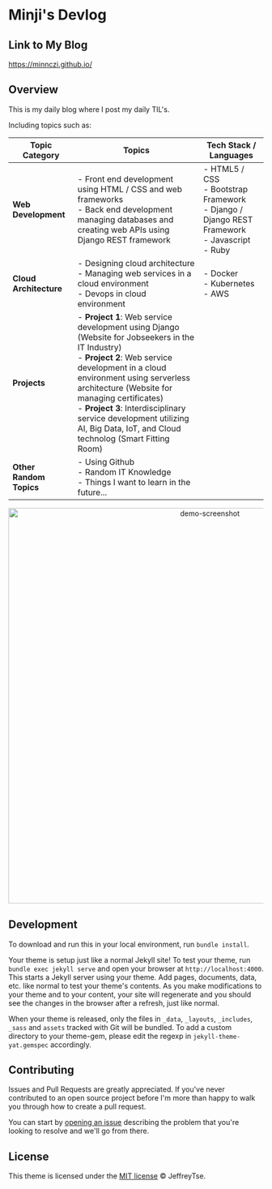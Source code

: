 # Minji's Devlog
## Link to My Blog  

https://minnczi.github.io/

## Overview

This is my daily blog where I post my daily TIL's.

Including topics such as:

| Topic Category          | Topics                                                       | Tech Stack / Languages                                       |
| ----------------------- | ------------------------------------------------------------ | ------------------------------------------------------------ |
| **Web Development**     | - Front end development using HTML / CSS and web frameworks<br />- Back end development managing databases and creating web APIs using Django REST framework<br /> | - HTML5 / CSS<br />- Bootstrap Framework<br />- Django / Django REST Framework<br />- Javascript<br />- Ruby |
| **Cloud Architecture**  | - Designing cloud architecture <br />- Managing web services in a cloud environment<br />- Devops in cloud environment<br /> | - Docker<br />- Kubernetes<br />- AWS                        |
| **Projects**            | - **Project 1**: Web service development using Django (Website for Jobseekers in the IT Industry)<br />- **Project 2**:  Web service development in a cloud environment using serverless architecture (Website for managing certificates)<br />- **Project 3**: Interdisciplinary service development utilizing AI, Big Data, IoT, and Cloud technolog (Smart Fitting Room) |                                                              |
| **Other Random Topics** | - Using Github<br />- Random IT Knowledge<br />- Things I want to learn in the future... |                                                              |



<p align="center">

  <img src="https://user-images.githubusercontent.com/9413601/91842897-6a840b00-ec87-11ea-95ca-52abcc1ac063.png" alt="demo-screenshot" width="780px"/>

</p>



## Development

To download and run this in your local environment, run `bundle install`.

Your theme is setup just like a normal Jekyll site! To test your theme, run `bundle exec jekyll serve` and open your browser at `http://localhost:4000`. This starts a Jekyll server using your theme. Add pages, documents, data, etc. like normal to test your theme's contents. As you make modifications to your theme and to your content, your site will regenerate and you should see the changes in the browser after a refresh, just like normal.

When your theme is released, only the files in `_data`, `_layouts`, `_includes`, `_sass` and `assets` tracked with Git will be bundled.
To add a custom directory to your theme-gem, please edit the regexp in `jekyll-theme-yat.gemspec` accordingly.

## Contributing

Issues and Pull Requests are greatly appreciated. If you've never contributed to an open source project before I'm more than happy to walk you through how to create a pull request.

You can start by [opening an issue](https://github.com/jeffreytse/jekyll-theme-yat/issues/new) describing the problem that you're looking to resolve and we'll go from there.

## License

This theme is licensed under the [MIT license](https://opensource.org/licenses/mit-license.php) © JeffreyTse.

<!-- External links -->
[jekyll]: https://jekyllrb.com/
[yat-git-repo]: https://github.com/jeffreytse/jekyll-theme-yat/
[yat-live-demo]: https://jeffreytse.github.io/jekyll-theme-yat/
[jekyll-spaceship]: https://github.com/jeffreytse/jekyll-spaceship
[jekyll-seo-tag]: https://github.com/jekyll/jekyll-seo-tag
[jekyll-sitemap]: https://github.com/jekyll/jekyll-sitemap
[jekyll-feed]: https://github.com/jekyll/jekyll-feed
[hilight-js]: https://github.com/highlightjs/highlight.js

